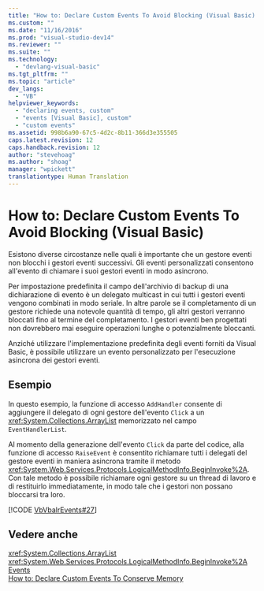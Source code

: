 ```yaml
---
title: "How to: Declare Custom Events To Avoid Blocking (Visual Basic) | Microsoft Docs"
ms.custom: ""
ms.date: "11/16/2016"
ms.prod: "visual-studio-dev14"
ms.reviewer: ""
ms.suite: ""
ms.technology: 
  - "devlang-visual-basic"
ms.tgt_pltfrm: ""
ms.topic: "article"
dev_langs: 
  - "VB"
helpviewer_keywords: 
  - "declaring events, custom"
  - "events [Visual Basic], custom"
  - "custom events"
ms.assetid: 998b6a90-67c5-4d2c-8b11-366d3e355505
caps.latest.revision: 12
caps.handback.revision: 12
author: "stevehoag"
ms.author: "shoag"
manager: "wpickett"
translationtype: Human Translation
---
```

# How to: Declare Custom Events To Avoid Blocking (Visual Basic)
Esistono diverse circostanze nelle quali è importante che un gestore eventi non blocchi i gestori eventi successivi.  Gli eventi personalizzati consentono all'evento di chiamare i suoi gestori eventi in modo asincrono.  
  
 Per impostazione predefinita il campo dell'archivio di backup di una dichiarazione di evento è un delegato multicast in cui tutti i gestori eventi vengono combinati in modo seriale.  In altre parole se il completamento di un gestore richiede una notevole quantità di tempo, gli altri gestori verranno bloccati fino al termine del completamento.  I gestori eventi ben progettati non dovrebbero mai eseguire operazioni lunghe o potenzialmente bloccanti.  
  
 Anziché utilizzare l'implementazione predefinita degli eventi forniti da Visual Basic, è possibile utilizzare un evento personalizzato per l'esecuzione asincrona dei gestori eventi.  
  
## Esempio  
 In questo esempio, la funzione di accesso `AddHandler` consente di aggiungere il delegato di ogni gestore dell'evento `Click` a un <xref:System.Collections.ArrayList> memorizzato nel campo `EventHandlerList`.  
  
 Al momento della generazione dell'evento `Click` da parte del codice, alla funzione di accesso `RaiseEvent` è consentito richiamare tutti i delegati del gestore eventi in maniera asincrona tramite il metodo <xref:System.Web.Services.Protocols.LogicalMethodInfo.BeginInvoke%2A>.  Con tale metodo è possibile richiamare ogni gestore su un thread di lavoro e di restituirlo immediatamente, in modo tale che i gestori non possano bloccarsi tra loro.  
  
 [!CODE [VbVbalrEvents#27](../CodeSnippet/VS_Snippets_VBCSharp/VbVbalrEvents#27)]  
  
## Vedere anche  
 <xref:System.Collections.ArrayList>   
 <xref:System.Web.Services.Protocols.LogicalMethodInfo.BeginInvoke%2A>   
 [Events](../../../../visual-basic/programming-guide/language-features/events/events.md)   
 [How to: Declare Custom Events To Conserve Memory](../../../../visual-basic/programming-guide/language-features/events/how-to-declare-custom-events-to-conserve-memory.md)